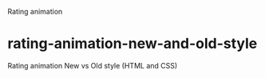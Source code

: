 Rating animation 
# rating-animation-new-and-old-style
Rating animation  New vs Old style (HTML and CSS)
